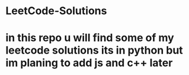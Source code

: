 ﻿# LeetCode-Solutions

# in this repo u will find some of my leetcode solutions its in python but im planing to add js and c++ later 